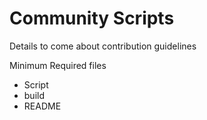 # Community Scripts

Details to come about contribution guidelines

Minimum Required files
* Script
* build
* README

